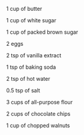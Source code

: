 1 cup of butter

1 cup of white sugar

1 cup of packed brown sugar

2 eggs

2 tsp of vanilla extract

1 tsp of baking soda

2 tsp of hot water

0.5 tsp of salt

3 cups of all-purpose flour

2 cups of chocolate chips

1 cup of chopped walnuts